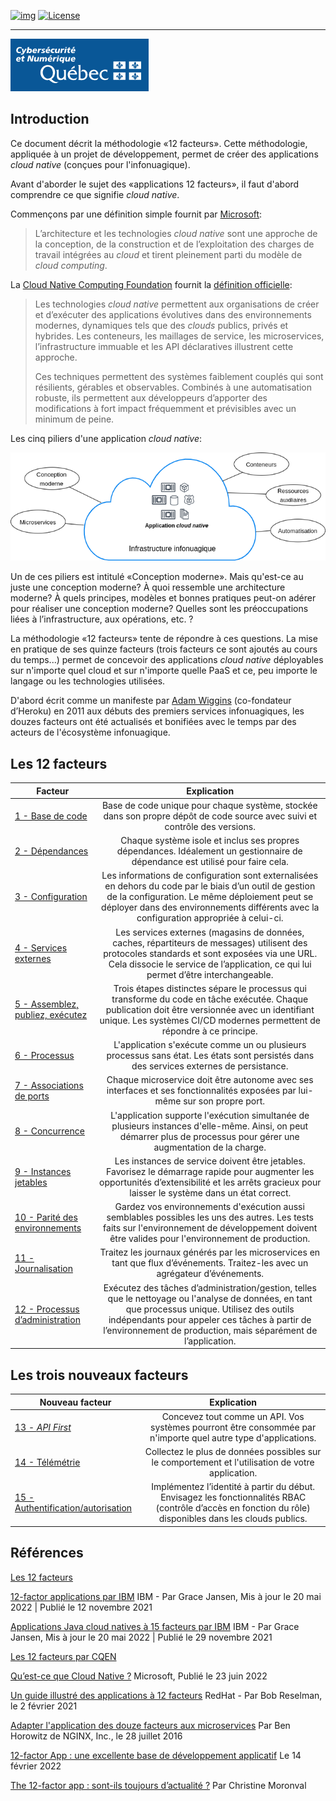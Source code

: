 <!-- ENTETE -->
[![img](https://img.shields.io/badge/Lifecycle-Experimental-339999)](https://www.quebec.ca/gouv/politiques-orientations/vitrine-numeriqc/accompagnement-des-organismes-publics/demarche-conception-services-numeriques)
[![License](https://img.shields.io/badge/Licence-LiLiQ--P-blue)](https://github.com/CQEN-QDCE/.github/blob/main/LICENCE.md)

---

<div>
    <img src="https://github.com/CQEN-QDCE/.github/blob/main/images/mcn.png" />
</div>
<!-- FIN ENTETE -->

## Introduction 

Ce document décrit la méthodologie «12 facteurs». Cette méthodologie, appliquée à un projet de développement, permet de créer des applications *cloud native* (conçues pour l'infonuagique).

Avant d'aborder le sujet des «applications 12 facteurs», il faut d'abord comprendre ce que signifie *cloud native*.

Commençons par une définition simple fournit par [Microsoft](https://docs.microsoft.com/en-us/dotnet/architecture/cloud-native/definition):

> L’architecture et les technologies *cloud native* sont une approche de la conception, de la construction et de l’exploitation des charges de travail intégrées au *cloud* et tirent pleinement parti du modèle de *cloud computing*.

La [Cloud Native Computing Foundation](https://www.cncf.io/) fournit la [définition officielle](https://github.com/cncf/foundation/blob/main/charter.md):

> Les technologies *cloud native* permettent aux organisations de créer et d’exécuter des applications évolutives dans des environnements modernes, dynamiques tels que des *clouds* publics, privés et hybrides. Les conteneurs, les maillages de service, les microservices, l’infrastructure immuable et les API déclaratives illustrent cette approche.
>
> Ces techniques permettent des systèmes faiblement couplés qui sont résilients, gérables et observables. Combinés à une automatisation robuste, ils permettent aux développeurs d’apporter des modifications à fort impact fréquemment et prévisibles avec un minimum de peine.

Les cinq piliers d'une application *cloud native*:

![Piliers cloud native](./images/cloud_native_pilliers.png) 

Un de ces piliers est intitulé «Conception moderne». Mais qu'est-ce au juste une conception moderne? À quoi ressemble une architecture moderne? À quels principes, modèles et bonnes pratiques peut-on adérer pour réaliser une conception moderne? Quelles sont les préoccupations liées à l’infrastructure, aux opérations, etc. ?

La méthodologie «12 facteurs» tente de répondre à ces questions. La mise en pratique de ses quinze facteurs (trois facteurs ce sont ajoutés au cours du temps...) permet de concevoir des applications *cloud native* déployables sur n'importe quel cloud et sur n'importe quelle PaaS et ce, peu importe le langage ou les technologies utilisées.

D'abord écrit comme un manifeste par [Adam Wiggins](https://adamwiggins.com/) (co-fondateur d’Heroku) en 2011 aux débuts des premiers services infonuagiques, les douzes facteurs ont été actualisés et bonifiées avec le temps par des acteurs de l'écosystème infonuagique.

## Les 12 facteurs

| Facteur   |      Explication  |
|----------|:-------------:|
| [1 - Base de code](./facteurs/1_base_code.md) | Base de code unique pour chaque système, stockée dans son propre dépôt de code source avec suivi et contrôle des versions.  |
| [2 - Dépendances](./facteurs/2_dependances.md) |  Chaque système isole et inclus ses propres dépendances. Idéalement un gestionnaire de dépendance est utilisé pour faire cela.   |
| [3 - Configuration](./facteurs/3_configurations.md)	 | Les informations de configuration sont externalisées en dehors du code par le biais d’un outil de gestion de la configuration. Le même déploiement peut se déployer dans des environnements différents avec la configuration appropriée à celui-ci. |
| [4 - Services externes](./facteurs/4_service_externe.md) | Les services externes (magasins de données, caches, répartiteurs de messages) utilisent des protocoles standards et sont exposées via une URL. Cela dissocie le service de l’application, ce qui lui permet d’être interchangeable. |
| [5 - Assemblez, publiez, exécutez](./facteurs/5_cicd.md) | Trois étapes distinctes sépare le processus qui transforme du code en tâche exécutée. Chaque publication doit être versionnée avec un identifiant unique. Les systèmes CI/CD modernes permettent de répondre à ce principe. |
| [6 - Processus](./facteurs/6_processus.md) | L'application s'exécute comme un ou plusieurs processus sans état. Les états sont persistés dans des services externes de persistance. |
| [7 - Associations de ports](./facteurs/7_port.md) | Chaque microservice doit être autonome avec ses interfaces et ses fonctionnalités exposées par lui-même sur son propre port. |
| [8 - Concurrence](./facteurs/8_concurrence.md) | L'application supporte l'exécution simultanée de plusieurs instances d'elle-même. Ainsi, on peut démarrer plus de processus pour gérer une augmentation de la charge. |
| [9 - Instances jetables](./facteurs/9_jetable.md) | Les instances de service doivent être jetables. Favorisez le démarrage rapide pour augmenter les opportunités d’extensibilité et les arrêts gracieux pour laisser le système dans un état correct. |
| [10 - Parité des environnements](./facteurs/10_parite_environnements.md) | Gardez vos environnements d'exécution aussi semblables possibles les uns des autres. Les tests faits sur l'environnement de développement doivent être valides pour l'environnement de production. |
| [11 - Journalisation](./facteurs/11_journaux.md)  | Traitez les journaux générés par les microservices en tant que flux d’événements. Traitez-les avec un agrégateur d’événements. |
| [12 - Processus d’administration](./facteurs/12_processus_administration.md) | Exécutez des tâches d’administration/gestion, telles que le nettoyage ou l'analyse de données, en tant que processus unique. Utilisez des outils indépendants pour appeler ces tâches à partir de l’environnement de production, mais séparément de l’application. |

## Les trois nouveaux facteurs

| Nouveau facteur   |      Explication  |
|----------|:-------------:|
| [13 - *API First*](./facteurs/13_api_first.md) | Concevez tout comme un API. Vos systèmes pourront être consommée par n'importe quel autre type d'applications. |
| [14 - Télémétrie](./facteurs/14_telemetrie.md) | Collectez le plus de données possibles sur le comportement et l'utilisation de votre application. |
| [15 - Authentification/autorisation](./facteurs/15_authentification.md) | Implémentez l’identité à partir du début. Envisagez les fonctionnalités RBAC (contrôle d’accès en fonction du rôle) disponibles dans les clouds publics. |


## Références

[Les 12 facteurs](https://12factor.net/fr/)

[12-factor applications par IBM](https://developer.ibm.com/articles/creating-a-12-factor-application-with-open-liberty/) IBM - Par Grace Jansen, Mis à jour le 20 mai 2022 | Publié le 12 novembre 2021

[Applications Java cloud natives à 15 facteurs par IBM](https://developer.ibm.com/articles/15-factor-applications) IBM - Par Grace Jansen, Mis à jour le 20 mai 2022 | Publié le 29 novembre 2021

[Les 12 facteurs par CQEN](https://gitlab.forge.gouv.qc.ca/cqen/12facteurs)

[Qu’est-ce que Cloud Native ?](https://docs.microsoft.com/fr-fr/dotnet/architecture/cloud-native/definition) Microsoft, Publié le 23 juin 2022

[Un guide illustré des applications à 12 facteurs](https://www.redhat.com/architect/12-factor-app) RedHat - Par Bob Reselman, le 2 février 2021

[Adapter l'application des douze facteurs aux microservices](https://www.nginx.com/blog/microservices-reference-architecture-nginx-twelve-factor-app/) Par Ben Horowitz de NGINX, Inc., le 28 juillet 2016

[12-factor App : une excellente base de développement applicatif](https://scient.fr/12-factor-app-une-excellente-base-de-developpement-applicatif/) Le 14 février 2022

[The 12-factor app : sont-ils toujours d’actualité ?](https://www.softfluent.fr/blog/the-12-factor-app-sont-ils-toujours-dactualite/) Par Christine Moronval

